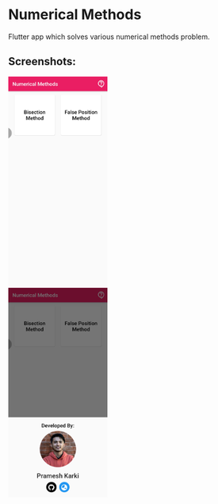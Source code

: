 # Numerical Methods
Flutter app which solves various numerical methods problem. 

## Screenshots:

<img src="./assets/screenshots/screenshot1.jpg" width="200">
<br/>
<img src="./assets/screenshots/screenshot2.jpg" width="200">
